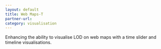 ```yaml
---
layout: default
title: Web Maps-T
partner-url: 
category: visualisation
---
```


Enhancing the ability to visualise LOD on web maps with a time slider and timeline visualisations.
